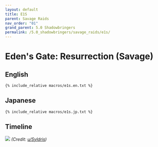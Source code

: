 ```yaml
---
layout: default
title: E1S
parent: Savage Raids
nav_order: "01"
grand_parent: 5.0 Shadowbringers
permalink: /5.0_shadowbringers/savage_raids/e1s/
---
```


# Eden's Gate: Resurrection (Savage)

## English
```
{% include_relative macros/e1s.en.txt %}
```

## Japanese
```
{% include_relative macros/e1s.jp.txt %}
```

## Timeline

![](https://i.redd.it/rye1wmoz8wd31.png)
*(Credit: [u/Syldris](https://www.reddit.com/r/ffxiv/comments/ckpvr9/e1s_rotation_and_timeline/))*

<script data-goatcounter="https://tuufless.goatcounter.com/count"
        async src="//gc.zgo.at/count.js"></script>

